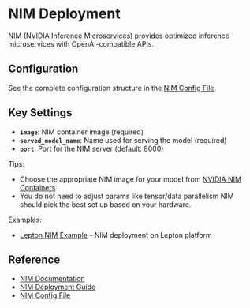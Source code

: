 # NIM Deployment

NIM (NVIDIA Inference Microservices) provides optimized inference microservices with OpenAI-compatible APIs.

## Configuration

See the complete configuration structure in the [NIM Config File](../../../../packages/nemo-evaluator-launcher/src/nemo_evaluator_launcher/configs/deployment/nim.yaml).

## Key Settings

- **`image`**: NIM container image (required)
- **`served_model_name`**: Name used for serving the model (required)
- **`port`**: Port for the NIM server (default: 8000)

Tips:
- Choose the appropriate NIM image for your model from [NVIDIA NIM Containers](https://catalog.ngc.nvidia.com/containers?filters=nvidia_nim)
- You do  not need to adjust params like tensor/data parallelism NIM should pick the best set up based on your hardware.

Examples:
- [Lepton NIM Example](../../../../packages/nemo-evaluator-launcher/examples/lepton_nim_llama_3_1_8b_instruct.yaml) - NIM deployment on Lepton platform

## Reference

- [NIM Documentation](https://docs.nvidia.com/nim/)
- [NIM Deployment Guide](https://docs.nvidia.com/nim/large-language-models/latest/deployment-guide.html#)
- [NIM Config File](../../../../packages/nemo-evaluator-launcher/src/nemo_evaluator_launcher/configs/deployment/nim.yaml)
